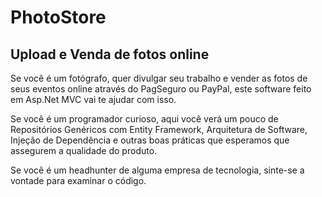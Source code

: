 # PhotoStore

## Upload e Venda de fotos online

Se você é um fotógrafo, quer divulgar seu trabalho e vender as fotos de seus eventos online através do PagSeguro ou PayPal, este software feito em Asp.Net MVC vai te ajudar com isso. 

Se você é um programador curioso, aqui você verá um pouco de Repositórios Genéricos com Entity Framework, Arquitetura de Software, Injeção de Dependência e outras boas práticas que esperamos que assegurem a qualidade do produto. 

Se você é um  headhunter de alguma empresa de tecnologia, sinte-se a vontade para examinar o código.
